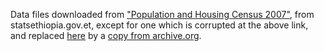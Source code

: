 Data files downloaded from ["Population and Housing Census 2007"](https://www.statsethiopia.gov.et/census-2007-2/), from statsethiopia.gov.et, except for one which is corrupted at the above link, and replaced [here](tigray.pdf) by a [copy from archive.org](https://web.archive.org/web/20101114010300/http://www.csa.gov.et/index.php?option=com_rubberdoc&view=doc&id=275&format=raw&Itemid=521).